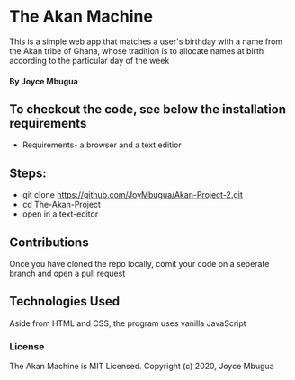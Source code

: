 # The Akan Machine
This is a simple web app that matches a user's birthday with a name from the Akan tribe of Ghana, whose tradition is to allocate names at birth according to the particular day of the week
#### By Joyce Mbugua

## To checkout the code, see below the installation requirements
* Requirements- a browser and a text editior
## Steps:
* git clone https://github.com/JoyMbugua/Akan-Project-2.git
* cd The-Akan-Project
* open in a text-editor

## Contributions
Once you have cloned the repo locally, comit your code on a seperate branch and open a pull request

## Technologies Used
Aside from HTML and CSS, the program uses vanilla JavaScript

### License
The Akan Machine is MIT Licensed.
Copyright (c) 2020, Joyce Mbugua
